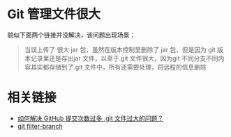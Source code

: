 # Git 管理文件很大

貌似下面两个链接并没解决，该问题出现场景：

> 当误上传了 很大 jar 包，虽然在版本控制里删除了 jar 包，但是因为 git 版本记录里还是存出jar 文件，以至于.git 文件很大，因为git 不同分支不同内容其实都存储到了.git 文件中，所有还需要处理，将远程的信息删除

# 相关链接

- [如何解决 GitHub 提交次数过多 .git 文件过大的问题？](https://www.zhihu.com/question/29769130)
- [git filter-branch](https://git-scm.com/docs/git-filter-branch)

